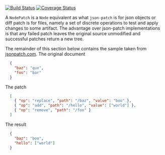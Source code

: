 [![Build Status](https://travis-ci.com/mP1/walkingkooka-tree-patch.svg?branch=master)](https://travis-ci.com/mP1/walkingkooka-tree-patch.svg?branch=master)
[![Coverage Status](https://coveralls.io/repos/github/mP1/walkingkooka-tree-patch/badge.svg?branch=master)](https://coveralls.io/github/mP1/walkingkooka-tree-patch?branch=master)

A `NodePatch` is a `Node` equivalent as what `json-patch` is for json objects or diff patch is for files, namely a set
of discrete operations to test and apply changes to some artifact. The advantage over json-patch implementations is that
any failed patch leaves the original source unmodified and successful patches return a new tree.

The remainder of this section below contains the sample taken from [jsonpatch.com](http://jsonpatch.com/).
The original document

```json
  {
    "baz": "qux",
    "foo": "bar"
  }
```  

The patch

```json
  [
    { "op": "replace", "path": "/baz", "value": "boo" },
    { "op": "add", "path": "/hello", "value": ["world"] },
    { "op": "remove", "path": "/foo" }
  ]
```

The result
```json
  {
    "baz": "boo",
    "hello": ["world"]
  }
```

